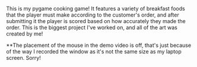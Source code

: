 This is my pygame cooking game! It features a variety of breakfast foods that the player must make according to the customer's order, and after submitting it the player is scored based on how accurately they made the order. This is the biggest project I've worked on, and all of the art was created by me! 

**The placement of the mouse in the demo video is off, that's just because of the way I recorded the window as it's not the same size as my laptop screen. Sorry!
